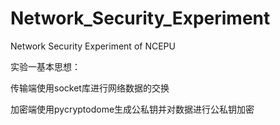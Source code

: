 # Network_Security_Experiment
Network Security Experiment of NCEPU

实验一基本思想：

传输端使用socket库进行网络数据的交换

加密端使用pycryptodome生成公私钥并对数据进行公私钥加密